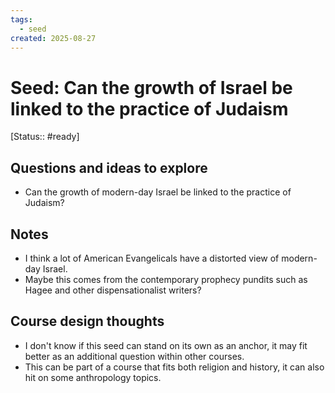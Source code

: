 ```yaml
---
tags:
  - seed
created: 2025-08-27
---
```

# Seed: Can the growth of Israel be linked to the practice of Judaism
[Status:: #ready]

## Questions and ideas to explore
- Can the growth of modern-day Israel be linked to the practice of Judaism?

## Notes
- I think a lot of American Evangelicals have a distorted view of modern-day Israel.
- Maybe this comes from the contemporary prophecy pundits such as Hagee and other dispensationalist writers?

## Course design thoughts
- I don't know if this seed can stand on its own as an anchor, it may fit better as an additional question within other courses.
- This can be part of a course that fits both religion and history, it can also hit on some anthropology topics. 